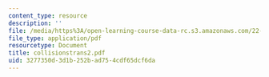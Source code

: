 ```yaml
---
content_type: resource
description: ''
file: /media/https%3A/open-learning-course-data-rc.s3.amazonaws.com/22-616-plasma-transport-theory-fall-2003/3277350d3d1b252bad754cdf65dcf6da_collisionstrans2.pdf
file_type: application/pdf
resourcetype: Document
title: collisionstrans2.pdf
uid: 3277350d-3d1b-252b-ad75-4cdf65dcf6da
---
```

